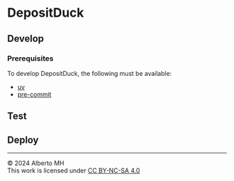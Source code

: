 # DepositDuck

## Develop

### Prerequisites

To develop DepositDuck, the following must be available:

- [uv](https://github.com/astral-sh/uv)
- [pre-commit](https://pre-commit.com/)

## Test

## Deploy

---
&copy; 2024 Alberto MH  
This work is licensed under [CC BY-NC-SA 4.0](https://creativecommons.org/licenses/by-nc-sa/4.0/)

